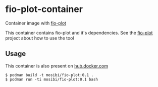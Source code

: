 # fio-plot-container
Container image with [fio-plot](https://github.com/louwrentius/fio-plot)

This container contains fio-plot and it's dependencies. See the [fio-plot](https://github.com/louwrentius/fio-plot) project about how to use the tool

## Usage
This container is also present on [hub.docker.com](https://hub.docker.com/repository/docker/mosibi/fio-plot)

```lang=shell
$ podman build -t mosibi/fio-plot:0.1 .
$ podman run -ti mosibi/fio-plot:0.1 bash
```
